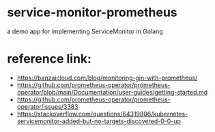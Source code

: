 # service-monitor-prometheus
a demo app for implementing ServiceMonitor in Golang

# reference link:
- https://banzaicloud.com/blog/monitoring-gin-with-prometheus/
- https://github.com/prometheus-operator/prometheus-operator/blob/main/Documentation/user-guides/getting-started.md
- https://github.com/prometheus-operator/prometheus-operator/issues/3383
- https://stackoverflow.com/questions/64319806/kubernetes-servicemonitor-added-but-no-targets-discovered-0-0-up
